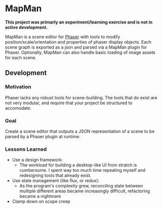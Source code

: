 # MapMan
**This project was primarly an experiment/learning exercise and is not in active development.**

MapMan is a scene editor for [Phaser](https://github.com/photonstorm/phaser) with tools to modify position/scale/orientation and properties of phaser display
objects. Each scene graph is exported as a json and parsed via a MapMan plugin for Phaser. Optionally, MapMan can also handle basic loading
of image assets for each scene.

## Development

### Motivation
Phaser lacks any robust tools for scene-building. The tools that do exist are not very modular, and require that your project be structured to accomodate.

### Goal
Create a scene editor that outputs a JSON representation of a scene to be parsed by a Phaser plugin at runtime.

### Lessons Learned
- Use a design framework: 
    - The workload for building a desktop-like UI from stratch is cumbersome. I spent way too much time repeating myself and redesigning tools that already exist.
- Use state management (like flux, or redux): 
    - As the program's complexity grew, reconciling state between multiple different areas became increasingly difficult, refactoring became a nightmare 
- Clamp down on scope creep





